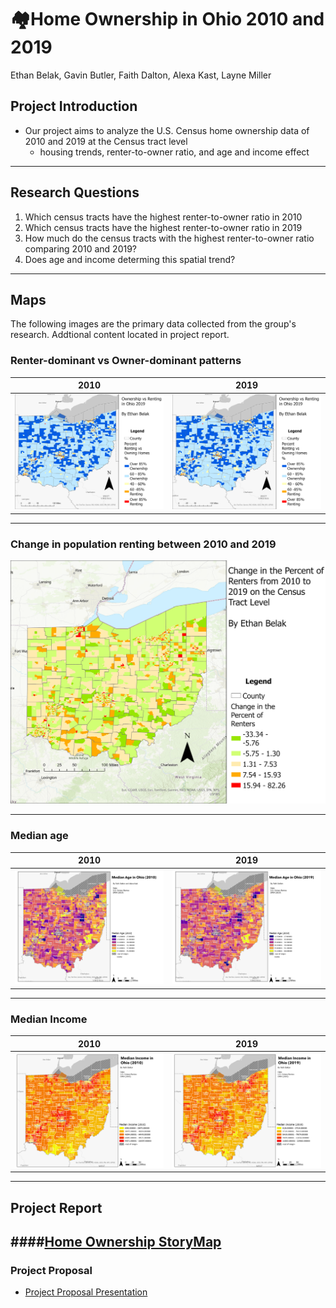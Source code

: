 # 🏘️Home Ownership in Ohio 2010 and 2019

Ethan Belak, Gavin Butler, Faith Dalton, Alexa Kast, Layne Miller

## Project Introduction
- Our project aims to analyze the U.S. Census home ownership data of 2010 and 2019 at the Census tract level
  - housing trends, renter-to-owner ratio, and age and income effect

---
## Research Questions
1) Which census tracts have the highest renter-to-owner ratio in 2010
2) Which census tracts have the highest renter-to-owner ratio in 2019
3) How much do the census tracts with the highest renter-to-owner ratio comparing 2010 and 2019?
4) Does age and income determing this spatial trend?
---
## Maps
The following images are the primary data collected from the group's research. Addtional content located in project report. 
### Renter-dominant vs Owner-dominant patterns
2010|2019
:----------------------:|:--------------------------:
![2010 rent/own](https://github.com/F-Dalton34/Ohio_Home_Ownership/blob/main/Maps/Renter%20vs.%20Homeownership/Rent2.019.png)|![2019 rent/own](https://github.com/F-Dalton34/Ohio_Home_Ownership/blob/main/Maps/Renter%20vs.%20Homeownership/Rent2.019.png)

---
### Change in population renting between 2010 and 2019
![change rent](https://github.com/F-Dalton34/Ohio_Home_Ownership/blob/main/Maps/Renter%20vs.%20Homeownership/chginrenters.png)

---
### Median age
2010|2019
:----------------------:|:--------------------------:
![age2010](https://github.com/F-Dalton34/Ohio_Home_Ownership/blob/main/Maps/Age%20Data/Median%20Age%202010.png)| ![Age2019](https://github.com/F-Dalton34/Ohio_Home_Ownership/blob/main/Maps/Age%20Data/Age2019.png)


---
### Median Income
2010|2019
:----------------------:|:--------------------------:
![income 2010](https://github.com/F-Dalton34/Ohio_Home_Ownership/blob/main/Maps/Financial%20Data/Income/Median%20Income%202010.png)|![income 2019](https://github.com/F-Dalton34/Ohio_Home_Ownership/blob/main/Maps/Financial%20Data/Income/Median%20Income%202019.png)

---
## Project Report 
####[Home Ownership StoryMap](https://storymaps.arcgis.com/stories/09f2db7b25db4c22adb9658aea1d3e67)
---
### Project Proposal
- [Project Proposal Presentation](https://docs.google.com/presentation/d/1uJ9hqHD612bhaDIPcPO1kKyDgwzjOcfPcvZl1YjjjrQ/edit?usp=sharing)


